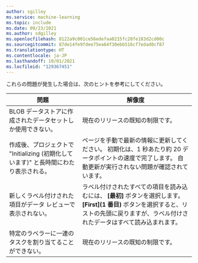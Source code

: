 ```yaml
---
author: sgilley
ms.service: machine-learning
ms.topic: include
ms.date: 09/23/2021
ms.author: sdgilley
ms.openlocfilehash: 8122a9c001ce56edefaa0215fc20fe183d2cd00c
ms.sourcegitcommit: 87de14fe9fdee75ea64f30ebb516cf7edad0cf87
ms.translationtype: HT
ms.contentlocale: ja-JP
ms.lasthandoff: 10/01/2021
ms.locfileid: "129367451"
---
```

これらの問題が発生した場合は、次のヒントを参考にしてください。

|問題  |解像度  |
|---------|---------|
|BLOB データストアに作成されたデータセットしか使用できない。     |  現在のリリースの既知の制限です。       |
|作成後、プロジェクトで "Initializing (初期化しています)" と長時間にわたり表示される。     | ページを手動で最新の情報に更新してください。 初期化は、1 秒あたり約 20 データポイントの速度で完了します。 自動更新が実行されない問題が確認されています。         |
|新しくラベル付けされた項目がデータ レビューで表示されない。     |   ラベル付けされたすべての項目を読み込むには、 **[最初]** ボタンを選択します。 **[First]\(1 番目\)** ボタンを選択すると、リストの先頭に戻りますが、ラベル付けされたデータはすべて読み込まれます。      |
|特定のラベラーに一連のタスクを割り当てることができない。     |   現在のリリースの既知の制限です。  |